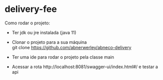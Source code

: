 # delivery-fee

Como rodar o projeto:

- Ter jdk ou jre instalada (java 11)

- Clonar o projeto para a sua máquina<br/>
   git clone https://github.com/abnerwerley/abneco-delivery
- Ter uma ide para rodar o projeto pela classe main
- Acessar a rota http://localhost:8081/swagger-ui/index.html#/ e testar a api
